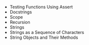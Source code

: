 * Testing Functions Using Assert
* Docstrings
* Scope
* Recursion
* Strings
* Strings as a Sequence of Characters
* String Objects and Their Methods
